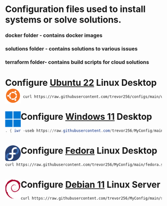 # Configuration files used to install systems or solve solutions.
### docker folder - contains docker images
### solutions folder - contains solutions to various issues
### terraform folder- contains build scripts for cloud solutions 

# Configure [Ubuntu 22](https://ubuntu.com/download/desktop) Linux Desktop<img align="left" width="50px" src="https://raw.githubusercontent.com/trevor256/trevor256/main/imgs/Ubuntu.svg">
```bash
 curl https://raw.githubusercontent.com/trevor256/configs/main/ubuntu_desktop.sh | sudo sh
```
# Configure [Windows 11](https://www.microsoft.com/software-download/windows11) Desktop <img align="left" width="50px" src="https://raw.githubusercontent.com/trevor256/trevor256/main/imgs/Windows.svg">

```powershell
. { iwr -useb https://raw.githubusercontent.com/trevor256/MyConfig/main/windows.ps1 } | iex; install
```
# Configure [Fedora](https://getfedora.org) Linux Desktop<img align="left" width="50px" src="https://raw.githubusercontent.com/trevor256/trevor256/main/imgs/fedora.svg">
```bash
curl https://raw.githubusercontent.com/trevor256/MyConfig/main/fedora.sh | sudo sh
```
# Configure [Debian 11](https://cdimage.debian.org/debian-cd/current/amd64/iso-cd/debian-11.3.0-amd64-netinst.iso) Linux Server <img align="left" width="50px" src="https://raw.githubusercontent.com/trevor256/trevor256/main/imgs/debian.svg">
```bash
curl https://raw.githubusercontent.com/trevor256/MyConfig/main/server.sh | sudo sh
```
